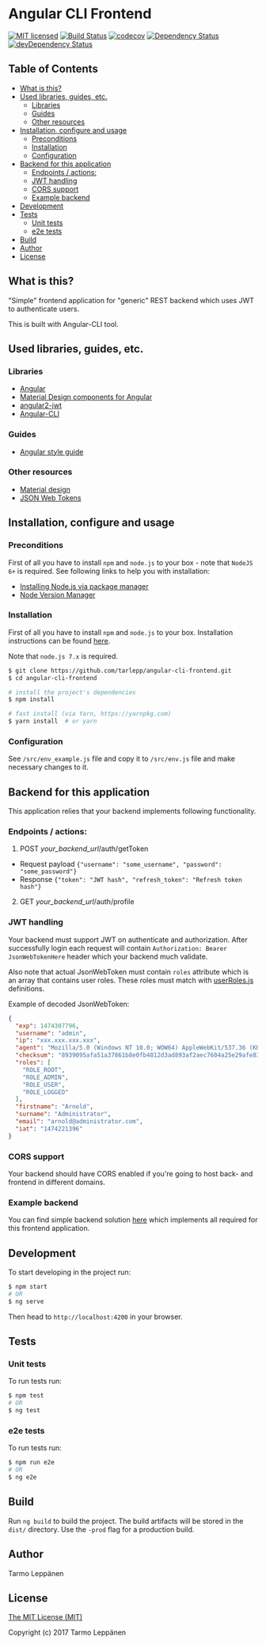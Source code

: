 # Angular CLI Frontend
[![MIT licensed](https://img.shields.io/badge/license-MIT-blue.svg)](LICENSE)
[![Build Status](https://travis-ci.org/tarlepp/angular-cli-frontend.png?branch=master)](https://travis-ci.org/tarlepp/angular-cli-frontend)
[![codecov](https://codecov.io/gh/tarlepp/angular-cli-frontend/branch/master/graph/badge.svg)](https://codecov.io/gh/tarlepp/angular-cli-frontend)
[![Dependency Status](https://david-dm.org/tarlepp/angular-cli-frontend.svg)](https://david-dm.org/tarlepp/angular-cli-frontend)
[![devDependency Status](https://david-dm.org/tarlepp/angular-cli-frontend/dev-status.svg)](https://david-dm.org/tarlepp/angular-cli-frontend#info=devDependencies)

## Table of Contents
 * [What is this?](#what-is-this)
 * [Used libraries, guides, etc.](#used-libraries-guides-etc)
   * [Libraries](#libraries)
   * [Guides](#guides)
   * [Other resources](#other-resources)
 * [Installation, configure and usage](#installation-configure-and-usage)
   * [Preconditions](#preconditions)
   * [Installation](#installation)
   * [Configuration](#configuration)
 * [Backend for this application](#backend-for-this-application)
   * [Endpoints / actions:](#endpoints--actions)
   * [JWT handling](#jwt-handling)
   * [CORS support](#cors-support)
   * [Example backend](#example-backend)
 * [Development](#development)
 * [Tests](#tests)
   * [Unit tests](#unit-tests)
   * [e2e tests](#e2e-tests)
 * [Build](#build)
 * [Author](#author)
 * [License](#license)

## What is this?
"Simple" frontend application for "generic" REST backend which uses JWT to authenticate users.
 
This is built with Angular-CLI tool.

## Used libraries, guides, etc.

### Libraries
 * [Angular](https://github.com/angular/angular)
 * [Material Design components for Angular](https://github.com/angular/material2)
 * [angular2-jwt](https://github.com/auth0/angular2-jwt)
 * [Angular-CLI](https://github.com/angular/angular-cli)
 
### Guides
 * [Angular style guide](https://angular.io/docs/ts/latest/guide/style-guide.html)
 
### Other resources
 * [Material design](https://www.google.com/design/spec/material-design/)
 * [JSON Web Tokens](https://jwt.io/)

## Installation, configure and usage
### Preconditions
First of all you have to install `npm` and `node.js` to your box - note that `NodeJS 6+` is required. See following links to help you with installation:
* [Installing Node.js via package manager](https://nodejs.org/en/download/package-manager/)
* [Node Version Manager](https://github.com/creationix/nvm#installation)

### Installation
First of all you have to install ```npm``` and ```node.js``` to your box. Installation instructions can
be found [here](https://github.com/joyent/node/wiki/Installing-Node.js-via-package-manager). 

Note that ```node.js 7.x``` is required.

```bash
$ git clone https://github.com/tarlepp/angular-cli-frontend.git
$ cd angular-cli-frontend

# install the project's dependencies
$ npm install

# fast install (via Yarn, https://yarnpkg.com)
$ yarn install  # or yarn
```

### Configuration
See ```/src/env_example.js``` file and copy it to ```/src/env.js``` file and make
necessary changes to it.

## Backend for this application
This application relies that your backend implements following functionality.

### Endpoints / actions:
1) POST _your_backend_url_/auth/getToken
 * Request payload ```{"username": "some_username", "password": "some_password"}```
 * Response ```{"token": "JWT hash", "refresh_token": "Refresh token hash"}```
2) GET _your_backend_url_/auth/profile

### JWT handling
Your backend must support JWT on authenticate and authorization. After successfully login each request will contain ```Authorization: Bearer JsonWebTokenHere``` header which your backend much validate.

Also note that actual JsonWebToken must contain ```roles``` attribute which is an array that contains user roles. These roles must match with [userRoles.js](./src/core/auth/constants/userRoles.js) definitions.

Example of decoded JsonWebToken:
```json
{
  "exp": 1474307796,
  "username": "admin",
  "ip": "xxx.xxx.xxx.xxx",
  "agent": "Mozilla/5.0 (Windows NT 10.0; WOW64) AppleWebKit/537.36 (KHTML, like Gecko) Chrome/53.0.2785.113 Safari/537.36",
  "checksum": "8939095afa51a37861b8e0fb4812d3ad893af2aec7604a25e29afe836e588678640ebaa6e001062274b2d2a97f20528771a43b0022e37eaebdefb7d0caa28d5c",
  "roles": [
    "ROLE_ROOT",
    "ROLE_ADMIN",
    "ROLE_USER",
    "ROLE_LOGGED"
  ],
  "firstname": "Arnold",
  "surname": "Administrator",
  "email": "arnold@administrator.com",
  "iat": "1474221396"
}
```

### CORS support
Your backend should have CORS enabled if you're going to host back- and frontend in different domains.

### Example backend
You can find simple backend solution [here](https://github.com/tarlepp/symfony-backend) which implements all required for this frontend application.

## Development
To start developing in the project run:

```bash
$ npm start
# OR
$ ng serve
```

Then head to `http://localhost:4200` in your browser.

## Tests

### Unit tests
To run tests run:
```bash
$ npm test
# OR
$ ng test
```

### e2e tests
To run tests run:
```bash
$ npm run e2e
# OR
$ ng e2e
```

## Build
Run `ng build` to build the project. The build artifacts will be stored in the `dist/` directory. Use the `-prod` flag for a production build.

## Author
Tarmo Leppänen

## License
[The MIT License (MIT)](LICENSE)

Copyright (c) 2017 Tarmo Leppänen
